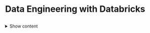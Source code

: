 # Data Engineering with Databricks

##

<details>
<summary> 
Show content
</summary>
<p>

### Learning objectives